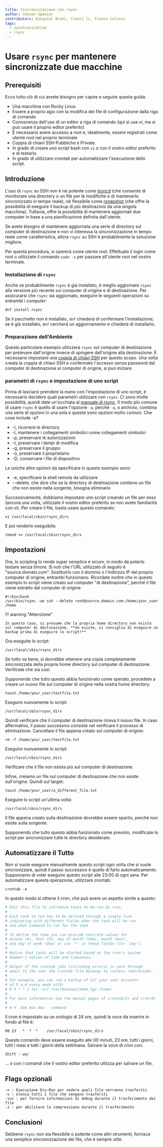 ```yaml
---
title: Sincronizzazione con rsync
author: Steven Spencer
contributors: Ezequiel Bruni, tianci li, Franco Colussi
tags:
  - synchronization
  - rsync
---
```


# Usare `rsync` per mantenere sincronizzate due macchine

## Prerequisiti

Ecco tutto ciò di cui avrete bisogno per capire e seguire questa guida:

* Una macchina con Rocky Linux.
* Essere a proprio agio con la modifica dei file di configurazione dalla riga di comando
* Conoscenza dell'uso di un editor a riga di comando (qui si usa _vi_, ma si può usare il proprio editor preferito)
* È necessario avere accesso a root e, idealmente, essere registrati come utente root nel proprio terminale
* Coppia di chiavi SSH Pubbliche e Private.
* In grado di creare uno script bash con `vi` o con il vostro editor preferito e di testarlo.
* In grado di utilizzare _crontab_ per automatizzare l'esecuzione dello script.

## Introduzione

L'uso di `rsync` su SSH non è né potente come [lsyncd](../backup/mirroring_lsyncd.md) (che consente di monitorare una directory o un file per le modifiche e di mantenerlo sincronizzato in tempo reale), né flessibile come [rsnapshot](../backup/rsnapshot_backup.md) (che offre la possibilità di eseguire il backup di più destinazioni da una singola macchina). Tuttavia, offre la possibilità di mantenere aggiornati due computer in base a una pianificazione definita dall'utente.

Se avete bisogno di mantenere aggiornata una serie di directory sul computer di destinazione e non vi interessa la sincronizzazione in tempo reale come caratteristica, allora `rsync` su SSH è probabilmente la soluzione migliore.

Per questa procedura, si opererà come utente root. Effettuate il login come root o utilizzate il comando `sudo -s` per passare all'utente root nel vostro terminale.

### Installazione di `rsync`

Anche se probabilmente `rsync` è già installato, è meglio aggiornare `rsync` alla versione più recente sui computer di origine e di destinazione. Per assicurarsi che `rsync` sia aggiornato, eseguire le seguenti operazioni su entrambi i computer:

`dnf install rsync`

Se il pacchetto non è installato, `dnf` chiederà di confermare l'installazione; se è già installato, `dnf` cercherà un aggiornamento e chiederà di installarlo.

### Preparazione dell'Ambiente

Questo particolare esempio utilizzerà `rsync` sul computer di destinazione per prelevare dall'origine invece di spingere dall'origine alla destinazione. È necessario impostare una [coppia di chiavi SSH](../security/ssh_public_private_keys.md) per questo scopo. Una volta creata la coppia di chiavi SSH e confermato l'accesso senza password dal computer di destinazione al computer di origine, si può iniziare.

### parametri di `rsync` e impostazione di uno script

Prima di lasciarsi prendere la mano con l'impostazione di uno script, è necessario decidere quali parametri utilizzare con `rsync`. Ci sono molte possibilità, quindi date un'occhiata al [manuale di rsync](https://linux.die.net/man/1/rsync). Il modo più comune di usare `rsync` è quello di usare l'opzione `-a`, perché `-a`, o archivio, combina una serie di opzioni in una sola e queste sono opzioni molto comuni. Che cosa include -a?

* -r, ricorrere le directory
* -l, mantenere i collegamenti simbolici come collegamenti simbolici
* -p, preservare le autorizzazioni
* -t, preservare i tempi di modifica
* -g, preservare il gruppo
* -o, preservare il proprietario
* -D, conservare i file di dispositivo

Le uniche altre opzioni da specificare in questo esempio sono:

* -e, specificare la shell remota da utilizzare
* --delete, che dice che se la directory di destinazione contiene un file che non esiste nella sorgente, bisogna eliminarlo

Successivamente, dobbiamo impostare uno script creando un file per esso (ancora una volta, utilizzate il vostro editor preferito se non avete familiarità con vi). Per creare il file, basta usare questo comando:

`vi /usr/local/sbin/rsync_dirs`

E poi renderlo eseguibile:

`chmod +x /usr/local/sbin/rsync_dirs`

## Impostazioni

Ora, lo scripting lo rende super semplice e sicuro, in modo da poterlo testare senza timore. Si noti che l'URL utilizzato di seguito è "source.domain.com". Sostituirlo con il dominio o l'indirizzo IP del proprio computer di origine, entrambi funzionano. Ricordate inoltre che in questo esempio lo script viene creato sul computer "di destinazione", perché il file viene estratto dal computer di origine:

```
#!/bin/bash
/usr/bin/rsync -ae ssh --delete root@source.domain.com:/home/your_user /home
```

!!! warning "Attenzione"

    In questo caso, si presume che la propria home directory non esista sul computer di destinazione. **Se esiste, si consiglia di eseguire un backup prima di eseguire lo script!**

Ora eseguite lo script:

`/usr/local/sbin/rsync_dirs`

Se tutto va bene, si dovrebbe ottenere una copia completamente sincronizzata della propria home directory sul computer di destinazione. Verificate che sia così.

Supponendo che tutto questo abbia funzionato come sperato, procedete a creare un nuovo file sul computer di origine nella vostra home directory:

`touch /home/your_user/testfile.txt`

Eseguire nuovamente lo script:

`/usr/local/sbin/rsync_dirs`

Quindi verificare che il computer di destinazione riceva il nuovo file. In caso affermativo, il passo successivo consiste nel verificare il processo di eliminazione. Cancellare il file appena creato sul computer di origine:

`rm -f /home/your_user/testfile.txt`

Eseguire nuovamente lo script:

`/usr/local/sbin/rsync_dirs`

Verificare che il file non esista più sul computer di destinazione.

Infine, creiamo un file sul computer di destinazione che non esiste sull'origine. Quindi sul target:

`touch /home/your_user/a_different_file.txt`

Eseguire lo script un'ultima volta:

`/usr/local/sbin/rsync_dirs`

Il file appena creato sulla destinazione dovrebbe essere sparito, perché non esiste sulla sorgente.

Supponendo che tutto questo abbia funzionato come previsto, modificate lo script per sincronizzare tutte le directory desiderate.

## Automatizzare il Tutto

Non si vuole eseguire manualmente questo script ogni volta che si vuole sincronizzare, quindi il passo successivo è quello di farlo automaticamente. Supponiamo di voler eseguire questo script alle 23:00 di ogni sera. Per automatizzare questa operazione, utilizzare crontab:

`crontab -e`

In questo modo si ottiene il cron, che può avere un aspetto simile a questo:

```bash
# Edit this file to introduce tasks to be run by cron.
#
# Each task to run has to be defined through a single line
# indicating with different fields when the task will be run
# and what command to run for the task
#
# To define the time you can provide concrete values for
# minute (m), hour (h), day of month (dom), month (mon),
# and day of week (dow) or use '*' in these fields (for 'any').
#
# Notice that tasks will be started based on the cron's system
# daemon's notion of time and timezones.
#
# Output of the crontab jobs (including errors) is sent through
# email to the user the crontab file belongs to (unless redirected).
#
# For example, you can run a backup of all your user accounts
# at 5 a.m every week with:
# 0 5 * * 1 tar -zcf /var/backups/home.tgz /home/
#
# For more information see the manual pages of crontab(5) and cron(8)
#
# m h  dom mon dow   command
```
Il cron è impostato su un orologio di 24 ore, quindi la voce da inserire in fondo al file è:

`00 23   *  *  *    /usr/local/sbin/rsync_dirs`

Questo comando deve essere eseguito alle 00 minuti, 23 ore, tutti i giorni, tutti i mesi e tutti i giorni della settimana. Salvare la voce di cron con:

`Shift : wq!`

... o con i comandi che il vostro editor preferito utilizza per salvare un file.

## Flags opzionali
```
-n : Esecuzione Dry-Run per vedere quali file verranno trasferiti 
-v : elenca tutti i file che vengono trasferiti 
-vvv : per fornire informazioni di debug durante il trasferimento dei file 
-z : per abilitare la compressione durante il trasferimento 
```


## Conclusioni

Sebbene `rsync` non sia flessibile o potente come altri strumenti, fornisce una semplice sincronizzazione dei file, che è sempre utile.
